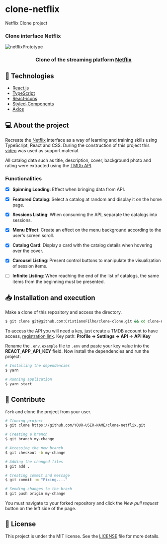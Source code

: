 # clone-netflix
Netflix Clone project

### Clone interface Netflix

![netflixPrototype](https://user-images.githubusercontent.com/54041918/147015576-f194a66b-96ea-456a-be51-86195a91586c.gif)



<h3 align="center" fontSize="60px">
  Clone of the streaming platform <a href="https://www.netflix.com/">Netflix</a>
</h3>


## :rocket: Technologies

- [React.js](https://pt-br.reactjs.org/)
- [TypeScript](https://www.typescriptlang.org/)
- [React-icons](https://react-icons.netlify.com/)
- [Styled-Components](https://styled-components.com/)
- [Axios](https://github.com/axios/axios)

## 💻 About the project

Recreate the [Netflix](https://www.netflix.com/) interface as a way of learning and training skills using TypeScript, React and CSS. During the construction of this project this [video](https://www.youtube.com/watch?v=tBweoUiMsDg&ab_channel=BoniekyLacerda) was used as support material.

All catalog data such as title, description, cover, background photo and rating were extracted using the [TMDb API](https://www.themoviedb.org/documentation/api).

### Functionalities

- [x] **Spinning Loading**: Effect when bringing data from API.

- [x] **Featured Catalog**: Select a catalog at random and display it on the home page.

- [x] **Sessions Listing**: When consuming the API, separate the catalogs into sessions.

- [x] **Menu Effect**: Create an effect on the menu background according to the user's screen scroll.

- [x] **Catalog Card**: Display a card with the catalog details when hovering over the cover.

- [x] **Carousel Listing**: Present control buttons to manipulate the visualization of session items.

- [ ] **Infinite Listing**: When reaching the end of the list of catalogs, the same items from the beginning must be presented.


## 📥 Installation and execution

Make a clone of this repository and access the directory.

```bash
$ git clone git@github.com:CristianoFIlho/clone-clone.git && cd clone-netflix
```

To access the API you will need a key, just create a TMDB account to have access, [registration link](https://www.themoviedb.org/signup). Key path: **Profile -> Settings -> API -> API Key**

Rename the `.env.example` file to `.env` and paste your key value into the **REACT_APP_API_KEY** field. Now install the dependencies and run the project:

```bash
# Installing the dependencies
$ yarn

# Running application
$ yarn start
```

## :muscle: Contribute

`Fork` and clone the project from your user.

```bash
# Cloning project
$ git clone https://github.com/YOUR-USER-NAME/clone-netflix.git

# Creating a branch
$ git branch my-change

# Accessing the new branch
$ git checkout -b my-change

# Adding the changed files
$ git add .

# Creating commit and message
$ git commit -m "Fixing...."

# Sending changes to the brach
$ git push origin my-change
```
You must navigate to your forked repository and click the *New pull request* button on the left side of the page.

## 📝 License

This project is under the MIT license. See the [LICENSE](LICENSE.md) file for more details.